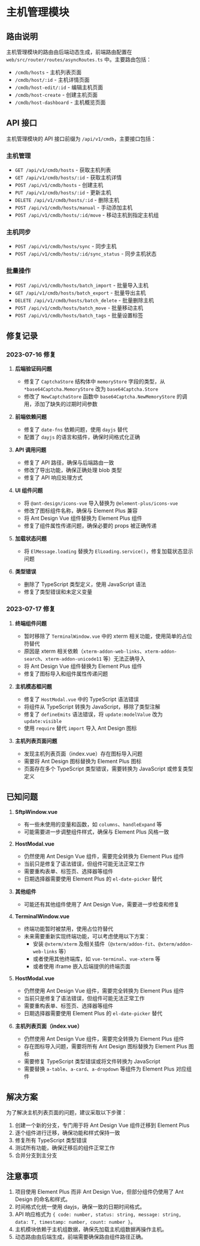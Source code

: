 # 主机管理模块

## 路由说明

主机管理模块的路由由后端动态生成，前端路由配置在 `web/src/router/routes/asyncRoutes.ts` 中。主要路由包括：

- `/cmdb/hosts` - 主机列表页面
- `/cmdb/host/:id` - 主机详情页面
- `/cmdb/host-edit/:id` - 编辑主机页面
- `/cmdb/host-create` - 创建主机页面
- `/cmdb/host-dashboard` - 主机概览页面

## API 接口

主机管理模块的 API 接口前缀为 `/api/v1/cmdb`，主要接口包括：

### 主机管理

- `GET /api/v1/cmdb/hosts` - 获取主机列表
- `GET /api/v1/cmdb/hosts/:id` - 获取主机详情
- `POST /api/v1/cmdb/hosts` - 创建主机
- `PUT /api/v1/cmdb/hosts/:id` - 更新主机
- `DELETE /api/v1/cmdb/hosts/:id` - 删除主机
- `POST /api/v1/cmdb/hosts/manual` - 手动添加主机
- `POST /api/v1/cmdb/hosts/:id/move` - 移动主机到指定主机组

### 主机同步

- `POST /api/v1/cmdb/hosts/sync` - 同步主机
- `POST /api/v1/cmdb/hosts/:id/sync_status` - 同步主机状态

### 批量操作

- `POST /api/v1/cmdb/hosts/batch_import` - 批量导入主机
- `GET /api/v1/cmdb/hosts/batch_export` - 批量导出主机
- `DELETE /api/v1/cmdb/hosts/batch_delete` - 批量删除主机
- `POST /api/v1/cmdb/hosts/batch_move` - 批量移动主机
- `POST /api/v1/cmdb/hosts/batch_tags` - 批量设置标签

## 修复记录

### 2023-07-16 修复

1. **后端验证码问题**
   - 修复了 `CaptchaStore` 结构体中 `memoryStore` 字段的类型，从 `*base64Captcha.MemoryStore` 改为 `base64Captcha.Store`
   - 修改了 `NewCaptchaStore` 函数中 `base64Captcha.NewMemoryStore` 的调用，添加了缺失的过期时间参数

2. **前端依赖问题**
   - 修复了 `date-fns` 依赖问题，使用 `dayjs` 替代
   - 配置了 `dayjs` 的语言和插件，确保时间格式化正确

3. **API 调用问题**
   - 修复了 API 路径，确保与后端路由一致
   - 修改了导出功能，确保正确处理 blob 类型
   - 修复了 API 响应处理方式

4. **UI 组件问题**
   - 将 `@ant-design/icons-vue` 导入替换为 `@element-plus/icons-vue`
   - 修改了图标组件名称，确保与 Element Plus 兼容
   - 将 Ant Design Vue 组件替换为 Element Plus 组件
   - 修复了组件属性传递问题，确保必要的 props 被正确传递

5. **加载状态问题**
   - 将 `ElMessage.loading` 替换为 `ElLoading.service()`，修复加载状态显示问题

6. **类型错误**
   - 删除了 TypeScript 类型定义，使用 JavaScript 语法
   - 修复了类型错误和未定义变量

### 2023-07-17 修复

1. **终端组件问题**
   - 暂时移除了 `TerminalWindow.vue` 中的 xterm 相关功能，使用简单的占位符替代
   - 原因是 xterm 相关依赖（`xterm-addon-web-links`、`xterm-addon-search`、`xterm-addon-unicode11` 等）无法正确导入
   - 将 Ant Design Vue 组件替换为 Element Plus 组件
   - 修复了图标导入和组件属性传递问题

2. **主机模态框问题**
   - 修复了 `HostModal.vue` 中的 TypeScript 语法错误
   - 将组件从 TypeScript 转换为 JavaScript，移除了类型注解
   - 修复了 `defineEmits` 语法错误，将 `update:modelValue` 改为 `update:visible`
   - 使用 `require` 替代 `import` 导入 Ant Design 图标

3. **主机列表页面问题**
   - 发现主机列表页面（index.vue）存在图标导入问题
   - 需要将 Ant Design 图标替换为 Element Plus 图标
   - 页面存在多个 TypeScript 类型错误，需要转换为 JavaScript 或修复类型定义

## 已知问题

1. **SftpWindow.vue**
   - 有一些未使用的变量和函数，如 `columns`、`handleExpand` 等
   - 可能需要进一步调整组件样式，确保与 Element Plus 风格一致

2. **HostModal.vue**
   - 仍然使用 Ant Design Vue 组件，需要完全转换为 Element Plus 组件
   - 当前只是修复了语法错误，但组件可能无法正常工作
   - 需要重构表单、标签页、选择器等组件
   - 日期选择器需要使用 Element Plus 的 `el-date-picker` 替代

3. **其他组件**
   - 可能还有其他组件使用了 Ant Design Vue，需要进一步检查和修复

4. **TerminalWindow.vue**
   - 终端功能暂时被禁用，使用占位符替代
   - 未来需要重新实现终端功能，可以考虑使用以下方案：
     - 安装 `@xterm/xterm` 及相关插件（`@xterm/addon-fit`、`@xterm/addon-web-links` 等）
     - 或者使用其他终端库，如 `vue-terminal`、`vue-xterm` 等
     - 或者使用 iframe 嵌入后端提供的终端页面

5. **HostModal.vue**
   - 仍然使用 Ant Design Vue 组件，需要完全转换为 Element Plus 组件
   - 当前只是修复了语法错误，但组件可能无法正常工作
   - 需要重构表单、标签页、选择器等组件
   - 日期选择器需要使用 Element Plus 的 `el-date-picker` 替代

6. **主机列表页面（index.vue）**
   - 仍然使用 Ant Design Vue 组件，需要完全转换为 Element Plus 组件
   - 存在图标导入问题，需要将所有 Ant Design 图标替换为 Element Plus 图标
   - 需要修复 TypeScript 类型错误或将文件转换为 JavaScript
   - 需要替换 `a-table`、`a-card`、`a-dropdown` 等组件为 Element Plus 对应组件

## 解决方案

为了解决主机列表页面的问题，建议采取以下步骤：

1. 创建一个新的分支，专门用于将 Ant Design Vue 组件迁移到 Element Plus
2. 逐个组件进行迁移，确保功能和样式保持一致
3. 修复所有 TypeScript 类型错误
4. 测试所有功能，确保迁移后的组件正常工作
5. 合并分支到主分支

## 注意事项

1. 项目使用 Element Plus 而非 Ant Design Vue，但部分组件仍使用了 Ant Design 的命名和样式。
2. 时间格式化统一使用 dayjs，确保一致的日期时间格式。
3. API 响应格式为 `{ code: number, status: string, message: string, data: T, timestamp: number, count: number }`。
4. 主机模块依赖于主机组数据，确保先加载主机组数据再操作主机。
5. 动态路由由后端生成，前端需要确保路由组件路径正确。 
